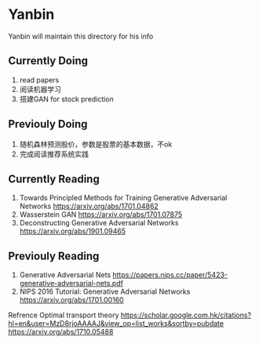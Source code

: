 # Yanbin
Yanbin will maintain this directory for his info

## Currently Doing
1. read papers
2. 阅读机器学习
3. 搭建GAN for stock prediction



## Previouly Doing
1. 随机森林预测股价，参数是股票的基本数据，不ok
2. 完成阅读推荐系统实践


## Currently Reading
1. Towards Principled Methods for Training Generative Adversarial Networks https://arxiv.org/abs/1701.04862
2. Wasserstein GAN https://arxiv.org/abs/1701.07875
3. Deconstructing Generative Adversarial Networks https://arxiv.org/abs/1901.09465

## Previouly Reading
1. Generative Adversarial Nets https://papers.nips.cc/paper/5423-generative-adversarial-nets.pdf
2. NIPS 2016 Tutorial: Generative Adversarial Networks https://arxiv.org/abs/1701.00160




Refrence
Optimal transport theory
https://scholar.google.com.hk/citations?hl=en&user=MzD8rjoAAAAJ&view_op=list_works&sortby=pubdate
https://arxiv.org/abs/1710.05488
